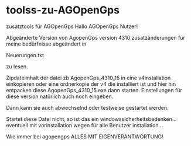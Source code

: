 # toolss-zu-AGOpenGps
zusatztools für AGOpenGps
Hallo AGOpenGps Nutzer!


Abgeänderte Version von AgopenGps version 4310
zusatzänderungen für meine bedürfnisse abgeändert in 

Neuerungen.txt 

zu lesen.

Zipdateiinhalt der datei zb AgopenGps_4310_15 in eine v4installation einkopieren
 oder eine ordnerkopie der v4 die installiert ist und hier hin entpacken
 diese AgopenGps_4310_15.exe dann starten. 
Einstellungen für diese version natürlich auch noch eingeben.
 
Dann kann sie auch  abwechselnd oder testweise gestartet werden.

Startet diese Datei nicht, so ist das ein windowssicherheitsbedenken... 
   eventuell mit vorinstallation wegen für alle Benutzer installation...

Wie immer bei agopengps 
ALLES MIT EIGENVERANTWORTUNG!

